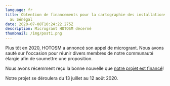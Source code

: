```yaml
---
language: fr
title: Obtention de financements pour la cartographie des installations durgence
  au Sénégal
date: 2020-07-08T10:24:22.275Z
description: Microgrant HOTOSM décerné
thumbnail: /img/post1.png
---
```

Plus tôt en 2020, HOTOSM a annoncé son appel de microgrant. Nous avons sauté sur l'occasion pour réunir divers membres de notre communauté élargie afin de soumettre une proposition.

Nous avons récemment reçu la bonne nouvelle que [notre projet est financé](https://www.hotosm.org/updates/second-round-of-rapid-response-micrograntees-announced/)!

Notre projet se déroulera du 13 juillet au 12 août 2020.